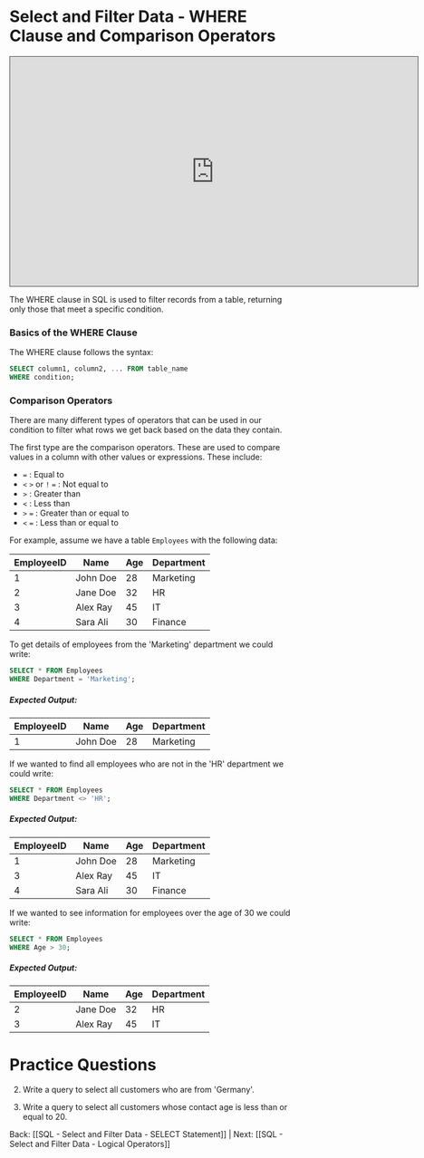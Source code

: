 # Select and Filter Data - WHERE Clause and Comparison Operators

<iframe src="https://egator.hosted.panopto.com/Panopto/Pages/Embed.aspx?id=10ae282e-3ce2-4f40-81b7-b0f201779467&autoplay=false&offerviewer=true&showtitle=true&showbrand=true&captions=false&interactivity=all" height="405" width="720" style="border: 1px solid #464646;" allowfullscreen allow="autoplay" aria-label="Panopto Embedded Video Player"></iframe>

The WHERE clause in SQL is used to filter records from a table, returning only those that meet a specific condition. 
### Basics of the WHERE Clause 

The WHERE clause follows the syntax: 

```sql
SELECT column1, column2, ... FROM table_name 
WHERE condition;
```

### Comparison Operators

There are many different types of operators that can be used in our condition to filter what rows we get back based on the data they contain.

The first type are the comparison operators. These are used to compare values in a column with other values or expressions. These include:
- `=` : Equal to
- `<` `>` or `!` `=` : Not equal to
- `>` : Greater than
- `<` : Less than
- `>` `=` : Greater than or equal to
- `<` `=` : Less than or equal to

For example, assume we have a table `Employees` with the following data:

|EmployeeID|Name|Age|Department|
|---|---|---|---|
|1|John Doe|28|Marketing|
|2|Jane Doe|32|HR|
|3|Alex Ray|45|IT|
|4|Sara Ali|30|Finance|

To get details of employees from the 'Marketing' department we could write:

```sql
SELECT * FROM Employees
WHERE Department = 'Marketing';
```
##### Expected Output:
|EmployeeID|Name|Age|Department|
|---|---|---|---|
|1|John Doe|28|Marketing|

If we wanted to find all employees who are not in the 'HR' department we could write:

```sql
SELECT * FROM Employees
WHERE Department <> 'HR';
```
##### Expected Output:
|EmployeeID|Name|Age|Department|
|---|---|---|---|
|1|John Doe|28|Marketing|
|3|Alex Ray|45|IT|
|4|Sara Ali|30|Finance|

If we wanted to see information for employees over the age of 30 we could write:

```sql
SELECT * FROM Employees 
WHERE Age > 30;
```
##### Expected Output:
| EmployeeID | Name | Age | Department |
| ---- | ---- | ---- | ---- |
| 2 | Jane Doe | 32 | HR |
| 3 | Alex Ray | 45 | IT |
# Practice Questions

2. Write a query to select all customers who are from 'Germany'.

3. Write a query to select all customers whose contact age is less than or equal to 20.

Back: [[SQL - Select and Filter Data - SELECT Statement]] | Next: [[SQL - Select and Filter Data - Logical Operators]]